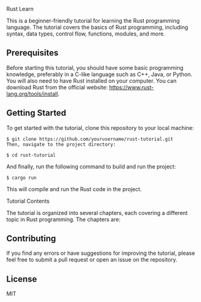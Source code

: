 Rust Learn

This is a beginner-friendly tutorial for learning the Rust programming language. The tutorial covers the basics of Rust programming, including syntax, data types, control flow, functions, modules, and more.

## Prerequisites

Before starting this tutorial, you should have some basic programming knowledge, preferably in a C-like language such as C++, Java, or Python. You will also need to have Rust installed on your computer. You can download Rust from the official website: https://www.rust-lang.org/tools/install.

## Getting Started

To get started with the tutorial, clone this repository to your local machine:

```shell
$ git clone https://github.com/yourusername/rust-tutorial.git
Then, navigate to the project directory:
```

```shell
$ cd rust-tutorial
```
And finally, run the following command to build and run the project:

```shell
$ cargo run
```
This will compile and run the Rust code in the project.

Tutorial Contents

The tutorial is organized into several chapters, each covering a different topic in Rust programming. The chapters are:


## Contributing

If you find any errors or have suggestions for improving the tutorial, please feel free to submit a pull request or open an issue on the repository.

## License
MIT